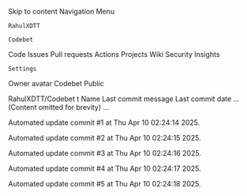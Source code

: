 Skip to content
Navigation Menu

    RahulXDTT

    Codebet

Code
Issues
Pull requests
Actions
Projects
Wiki
Security
Insights

    Settings

Owner avatar
Codebet
Public

RahulXDTT/Codebet
t
Name	Last commit message
	Last commit date
... (Content omitted for brevity) ...


Automated update commit #1 at Thu Apr 10 02:24:14 2025.

Automated update commit #2 at Thu Apr 10 02:24:15 2025.

Automated update commit #3 at Thu Apr 10 02:24:16 2025.

Automated update commit #4 at Thu Apr 10 02:24:17 2025.

Automated update commit #5 at Thu Apr 10 02:24:18 2025.